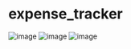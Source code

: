 # expense_tracker

![image](https://github.com/user-attachments/assets/4f16e9d2-e989-41f8-b8b4-769be465eceb)
![image](https://github.com/user-attachments/assets/6440a6e9-ee2d-405d-8eed-678fa8d93793)
![image](https://github.com/user-attachments/assets/f426f5fc-45b9-4677-bf07-08894160419b)
